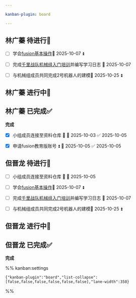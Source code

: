 ```yaml
---

kanban-plugin: board

---
```


## 林广蓁 待进行📌

- [ ] 学会[fusion基本操作](https://b23.tv/89IgWx9)📅 2025-10-07 ⏫
- [ ] 完成[千里战队机械组入门培训](https://www.bilibili.com/video/BV1ZQnjz5EFc)并编写学习日志 📅 2025-10-07
- [ ] 与机械组成员共同完成2号机器人的建模📅 2025-10-25 ⏫


## 林广蓁 进行中🔄



## 林广蓁 已完成✅

**完成**
- [x] 小组成员连接至资料仓库 🔺 📅 2025-10-03 ✅ 2025-10-05
- [x] 申请fusion教育版账号 ⏫ 📅 2025-10-05 ✅ 2025-10-05


## 但晋龙 待进行📌

- [ ] 小组成员连接至资料仓库 🔺 📅 2025-10-05
- [ ] 学会[fusion基本操作](https://b23.tv/89IgWx9)📅 2025-10-07 ⏫
- [ ] 完成[千里战队机械组入门培训](https://www.bilibili.com/video/BV1ZQnjz5EFc)并编写学习日志 📅 2025-10-07
- [ ] 与机械组成员共同完成2号机器人的建模📅 2025-10-25 ⏫


## 但晋龙 进行中🔄



## 但晋龙 已完成✅

**完成**




%% kanban:settings
```
{"kanban-plugin":"board","list-collapse":[false,false,false,false,false,false],"lane-width":350}
```
%%